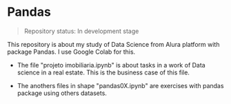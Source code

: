 # Pandas
>Repository status: In development stage

This repository is about my study of Data Science from Alura platform with package Pandas. I use Google Colab for this.

- The file "projeto imobiliaria.ipynb" is about tasks in a work of Data science in a real estate. This is the business case of this file.

- The anothers files in shape "pandas0X.ipynb" are exercises with pandas package using others datasets.

